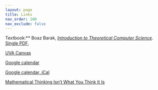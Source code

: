 ```yaml
---
layout: page
title: Links
nav_order: 100
nav_exclude: false
---
```


Textbook:** Boaz Barak, [_Introduction to Theoretical Computer Science_](https://introtcs.org/public/index.html). [Single PDF](https://files.boazbarak.org/introtcs/lnotes_book.pdf),

[UVA Canvas](https://canvas.its.virginia.edu/courses/138599/pages/home)

[Google calendar](https://calendar.google.com/calendar/embed?src=292e8ddb35fbfb071102435db2822547ef891ab66dfd7eb00e075e0ea54a45bd%40group.calendar.google.com&ctz=America%2FNew_York)

[Google calendar, iCal](https://calendar.google.com/calendar/ical/292e8ddb35fbfb071102435db2822547ef891ab66dfd7eb00e075e0ea54a45bd%40group.calendar.google.com/public/basic.ics)

[Mathematical Thinking Isn’t What You Think It Is](https://www.quantamagazine.org/mathematical-thinking-isnt-what-you-think-it-is-20241118/)


<!-- 
https://uvacsadvising.org/assets/images/cs_logo.png
https://uvacsadvising.org/favicon.ico
 -->
